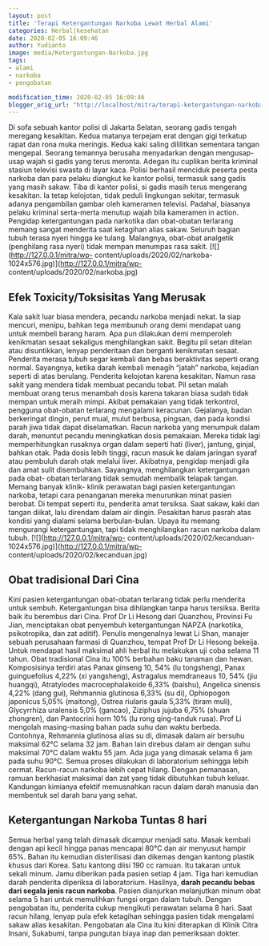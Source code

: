 ```yaml
---
layout: post
title: 'Terapi Ketergantungan Narkoba Lewat Herbal Alami'
categories: Herbal|kesehatan
date: 2020-02-05 16:09:46
author: Yudianto
image: media/Ketergantungan-Narkoba.jpg
tags:
- alami
- narkoba
- pengobatan

modification_time: 2020-02-05 16:09:46
blogger_orig_url: "http://localhost/mitra/terapi-ketergantungan-narkoba-lewat.html"
---
```


Di sofa sebuah kantor polisi di Jakarta Selatan, seorang gadis tengah meregang
kesakitan. Kedua matanya terpejam erat dengan gigi terkatup rapat dan rona
muka meringis. Kedua kaki saling dililitkan sementara tangan mengepal. Seorang
temannya berusaha menyadarkan dengan mengusap-usap wajah si gadis yang terus
meronta. Adegan itu cuplikan berita kriminal stasiun televisi swasta di layar
kaca. Polisi berhasil menciduk peserta pesta narkoba dan para pelaku diangkut
ke kantor polisi, termasuk sang gadis yang masih sakaw. Tiba di kantor polisi,
si gadis masih terus mengerang kesakitan. Ia tetap kelojotan, tidak peduli
lingkungan sekitar, termasuk adanya pengambilan gambar oleh kameramen
televisi. Padahal, biasanya pelaku kriminal serta-merta menutup wajah bila
kameramen in action. Pengidap ketergantungan pada narkotika dan obat-obatan
terlarang memang sangat menderita saat ketagihan alias sakaw. Seluruh bagian
tubuh terasa nyeri hingga ke tulang. Malangnya, obat-obat analgetik
(penghilang rasa nyeri) tidak mempan menumpas rasa sakit.
[![](http://127.0.0.1/mitra/wp-
content/uploads/2020/02/narkoba-1024x576.jpg)](http://127.0.0.1/mitra/wp-
content/uploads/2020/02/narkoba.jpg)

## Efek Toxicity/Toksisitas Yang Merusak

Kala sakit luar biasa mendera, pecandu narkoba menjadi nekat. Ia siap mencuri,
menipu, bahkan tega membunuh orang demi mendapat uang untuk membeli barang
haram. Apa pun dilakukan demi memperoleh kenikmatan sesaat sekaligus
menghilangkan sakit. Begitu pil setan ditelan atau disuntikkan, lenyap
penderitaan dan berganti kenikmatan sesaat. Penderita merasa tubuh segar
kembali dan bebas beraktivitas seperti orang normal. Sayangnya, ketika darah
kembali menagih “jatah” narkoba, kejadian seperti di atas berulang. Penderita
kelojotan karena kesakitan. Namun rasa sakit yang mendera tidak membuat
pecandu tobat. Pil setan malah membuat orang terus menambah dosis karena
takaran biasa sudah tidak mempan untuk meraih mimpi. Akibat pemakaian yang
tidak terkontrol, pengguna obat-obatan terlarang mengalami keracunan.
Gejalanya, badan berkeringat dingin, perut mual, mulut berbusa, pingsan, dan
pada kondisi parah jiwa tidak dapat diselamatkan. Racun narkoba yang menumpuk
dalam darah, menuntut pecandu meningkatkan dosis pemakaian. Mereka tidak lagi
memperhitungkan rusaknya organ dalam seperti hati (liver), jantung, ginjal,
bahkan otak. Pada dosis lebih tinggi, racun masuk ke dalam jaringan syaraf
atau pembuluh darah otak melalui liver. Akibatnya, pengidap menjadi gila dan
amat sulit disembuhkan. Sayangnya, menghilangkan ketergantungan pada obat-
obatan terlarang tidak semudah membalik telapak tangan. Memang banyak klinik-
klinik perawatan bagi pasien ketergantungan narkoba, tetapi cara penanganan
mereka menurunkan minat pasien berobat. Di tempat seperti itu, penderita amat
tersiksa. Saat sakaw, kaki dan tangan diikat, lalu direndam dalam air dingin.
Pesakitan harus pasrah atas kondisi yang dialami selama berbulan-bulan. Upaya
itu memang mengurangi ketergantungan, tapi tidak menghilangkan racun narkoba
dalam tubuh. [![](http://127.0.0.1/mitra/wp-
content/uploads/2020/02/kecanduan-1024x576.jpg)](http://127.0.0.1/mitra/wp-
content/uploads/2020/02/kecanduan.jpg)

## Obat tradisional Dari Cina

Kini pasien ketergantungan obat-obatan terlarang tidak perlu menderita untuk
sembuh. Ketergantungan bisa dihilangkan tanpa harus tersiksa. Berita baik itu
berembus dari Cina. Prof Dr Li Hesong dari Quanzhou, Provinsi Fu Jian,
menciptakan obat penyembuh ketergantungan NAPZA (narkotika, psikotropika, dan
zat aditif). Penulis mengenalnya lewat Li Shan, manajer sebuah perusahaan
farmasi di Quanzhou, tempat Prof Dr Li Hesong bekeija. Untuk mendapat hasil
maksimal ahli herbal itu melakukan uji coba selama 11 tahun. Obat tradisional
Cina itu 100% berbahan baku tanaman dan hewan. Komposisinya terdiri atas Panax
ginseng 10, 54% (lu tongsheng), Panax guinguefolius 4,22% (xi yangsheng),
Astragalus memdraneaus 10, 54% (jiu huangqi), Atratylodes macrocephalakoide
6,33% (baishu), Angelica sinensis 4,22% (dang gui), Rehmannia glutinosa 6,33%
(su di), Ophiopogon japonicus 5,05% (maitong), Ostrea riularis gaula 5,33%
(tiram muli), Glycyrrhiza uralensis 5,0% (gancao), Ziziphus jujuba 6,75%
(shuan zhongren), dan Pantocrini horn 10% (lu rong qing-tanduk rusa). Prof Li
mengolah masing-masing bahan pada suhu dan waktu berbeda. Contohnya, Rehmannia
glutinosa alias su di, dimasak dalam air bersuhu maksimal 62°C selama 32 jam.
Bahan lain direbus dalam air dengan suhu maksimal 70°C dalam waktu 55 jam. Ada
juga yang dimasak selama 6 jam pada suhu 90°C. Semua proses dilakukan di
laboratorium sehingga lebih cermat. Racun-racun narkoba lebih cepat hilang.
Dengan pemanasan, ramuan berkhasiat maksimal dan zat yang tidak dibutuhkan
tubuh keluar. Kandungan kimianya efektif memusnahkan racun dalam darah manusia
dan membentuk sel darah baru yang sehat.

## Ketergantungan Narkoba Tuntas 8 hari

Semua herbal yang telah dimasak dicampur menjadi satu. Masak kembali dengan
api kecil hingga panas mencapai 80°C dan air menyusut hampir 65%. Bahan itu
kemudian disterilisasi dan dikemas dengan kantong plastik khusus dari Korea.
Satu kantong diisi 190 cc ramuan. Itu takaran untuk sekali minum. Jamu
diberikan pada pasien setiap 4 jam. Tiga hari kemudian darah penderita
diperiksa di laboratorium. Hasilnya, **darah pecandu bebas dari segala jenis
racun narkoba**. Pasien dianjurkan melanjutkan minum obat selama 5 hari untuk
memulihkan fungsi organ dalam tubuh. Dengan pengobatan itu, penderita cukup
mengikuti perawatan selama 8 hari. Saat racun hilang, lenyap pula efek
ketagihan sehingga pasien tidak mengalami sakaw alias kesakitan. Pengobatan
ala Cina itu kini diterapkan di Klinik Citra Insani, Sukabumi, tanpa pungutan
biaya inap dan pemeriksaan dokter.


